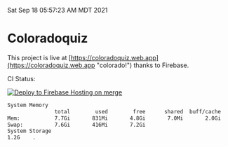 Sat Sep 18 05:57:23 AM MDT 2021

# Coloradoquiz


This project is live at [https://coloradoquiz.web.app](https://coloradoquiz.web.app "colorado!") thanks to Firebase.

CI Status: 

[![Deploy to Firebase Hosting on merge](https://github.com/teamkushal/coloradoquiz/actions/workflows/firebase-hosting-merge.yml/badge.svg)](https://github.com/teamkushal/coloradoquiz/actions/workflows/firebase-hosting-merge.yml)

```bash
System Memory
               total        used        free      shared  buff/cache   available
Mem:           7.7Gi       831Mi       4.8Gi       7.0Mi       2.0Gi       6.5Gi
Swap:          7.6Gi       416Mi       7.2Gi
System Storage
1.2G	.
```
```bash
